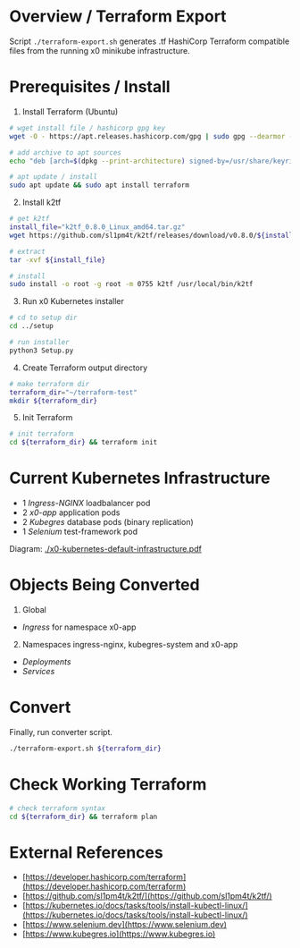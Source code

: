 # Overview / Terraform Export

Script `./terraform-export.sh` generates .tf HashiCorp Terraform compatible files from the
running x0 minikube infrastructure.

# Prerequisites / Install

1. Install Terraform (Ubuntu)

```bash
# wget install file / hashicorp gpg key
wget -O - https://apt.releases.hashicorp.com/gpg | sudo gpg --dearmor -o /usr/share/keyrings/hashicorp-archive-keyring.gpg

# add archive to apt sources
echo "deb [arch=$(dpkg --print-architecture) signed-by=/usr/share/keyrings/hashicorp-archive-keyring.gpg] https://apt.releases.hashicorp.com $(grep -oP '(?<=UBUNTU_CODENAME=).*' /etc/os-release || lsb_release -cs) main" | sudo tee /etc/apt/sources.list.d/hashicorp.list

# apt update / install
sudo apt update && sudo apt install terraform
```

2. Install k2tf

```bash
# get k2tf
install_file="k2tf_0.8.0_Linux_amd64.tar.gz"
wget https://github.com/sl1pm4t/k2tf/releases/download/v0.8.0/${install_file}

# extract
tar -xvf ${install_file}

# install
sudo install -o root -g root -m 0755 k2tf /usr/local/bin/k2tf
```

3. Run x0 Kubernetes installer

```bash
# cd to setup dir
cd ../setup

# run installer
python3 Setup.py
```

4. Create Terraform output directory

```bash
# make terraform dir
terraform_dir="~/terraform-test"
mkdir ${terraform_dir}
```

5. Init Terraform

```bash
# init terraform
cd ${terraform_dir} && terraform init
```

# Current Kubernetes Infrastructure

- 1 *Ingress-NGINX* loadbalancer pod
- 2 *x0-app* application pods
- 2 *Kubegres* database pods (binary replication)
- 1 *Selenium* test-framework pod

Diagram: [./x0-kubernetes-default-infrastructure.pdf](./x0-kubernetes-default-infrastructure.pdf)

# Objects Being Converted

1. Global

- *Ingress* for namespace x0-app

2. Namespaces ingress-nginx, kubegres-system and x0-app

- *Deployments*
- *Services*

# Convert

Finally, run converter script.

```bash
./terraform-export.sh ${terraform_dir}
```

# Check Working Terraform

```bash
# check terraform syntax
cd ${terraform_dir} && terraform plan
```

# External References

- [https://developer.hashicorp.com/terraform](https://developer.hashicorp.com/terraform)
- [https://github.com/sl1pm4t/k2tf/](https://github.com/sl1pm4t/k2tf/)
- [https://kubernetes.io/docs/tasks/tools/install-kubectl-linux/](https://kubernetes.io/docs/tasks/tools/install-kubectl-linux/)
- [https://www.selenium.dev](https://www.selenium.dev)
- [https://www.kubegres.io](https://www.kubegres.io)
